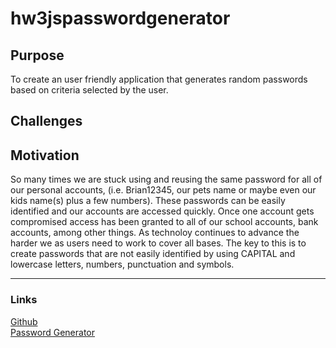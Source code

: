 # hw3jspasswordgenerator

## Purpose
To create an user friendly application that generates random passwords based on criteria selected by the user.

## Challenges

## Motivation
So many times we are stuck using and reusing the same password for all of our personal accounts, (i.e. Brian12345, our pets name or maybe even our kids name(s) plus a few numbers). These passwords can be easily identified and our accounts are accessed quickly. Once one account gets compromised access has been granted to all of our school accounts, bank accounts, among other things. As technoloy continues to advance the harder we as users need to work to cover all bases. The key to this is to create passwords that are not easily identified by using CAPITAL and lowercase letters, numbers, punctuation and symbols.

---

### Links
[Github](https://github.com/ajhicks0816/hw3jspasswordgenerator)  
[Password Generator](https://ajhicks0816.github.io/hw3jspasswordgenerator)

